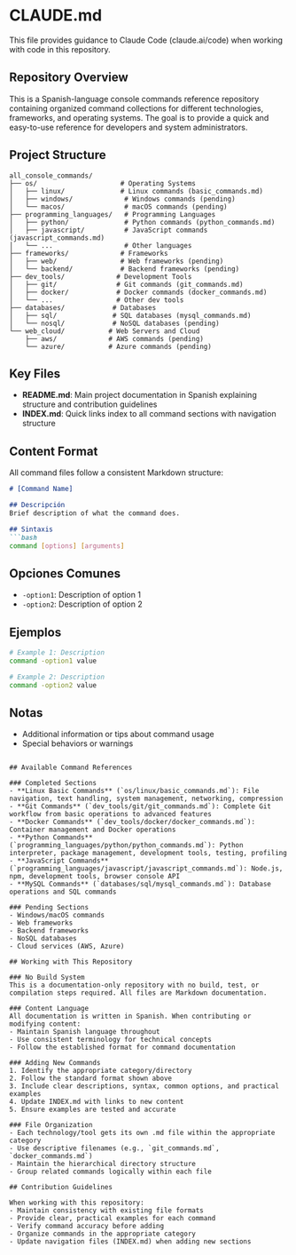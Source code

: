 # CLAUDE.md

This file provides guidance to Claude Code (claude.ai/code) when working with code in this repository.

## Repository Overview

This is a Spanish-language console commands reference repository containing organized command collections for different technologies, frameworks, and operating systems. The goal is to provide a quick and easy-to-use reference for developers and system administrators.

## Project Structure

```
all_console_commands/
├── os/                     # Operating Systems
│   ├── linux/              # Linux commands (basic_commands.md)
│   ├── windows/             # Windows commands (pending)
│   └── macos/               # macOS commands (pending)
├── programming_languages/   # Programming Languages
│   ├── python/              # Python commands (python_commands.md)
│   ├── javascript/          # JavaScript commands (javascript_commands.md)
│   └── ...                  # Other languages
├── frameworks/             # Frameworks
│   ├── web/                # Web frameworks (pending)
│   └── backend/            # Backend frameworks (pending)
├── dev_tools/             # Development Tools
│   ├── git/               # Git commands (git_commands.md)
│   ├── docker/            # Docker commands (docker_commands.md)
│   └── ...                # Other dev tools
├── databases/            # Databases
│   ├── sql/              # SQL databases (mysql_commands.md)
│   └── nosql/            # NoSQL databases (pending)
└── web_cloud/           # Web Servers and Cloud
    ├── aws/             # AWS commands (pending)
    └── azure/           # Azure commands (pending)
```

## Key Files

- **README.md**: Main project documentation in Spanish explaining structure and contribution guidelines
- **INDEX.md**: Quick links index to all command sections with navigation structure

## Content Format

All command files follow a consistent Markdown structure:

```markdown
# [Command Name]

## Descripción
Brief description of what the command does.

## Sintaxis
```bash
command [options] [arguments]
```

## Opciones Comunes
- `-option1`: Description of option 1
- `-option2`: Description of option 2

## Ejemplos
```bash
# Example 1: Description
command -option1 value

# Example 2: Description
command -option2 value
```

## Notas
- Additional information or tips about command usage
- Special behaviors or warnings
```

## Available Command References

### Completed Sections
- **Linux Basic Commands** (`os/linux/basic_commands.md`): File navigation, text handling, system management, networking, compression
- **Git Commands** (`dev_tools/git/git_commands.md`): Complete Git workflow from basic operations to advanced features
- **Docker Commands** (`dev_tools/docker/docker_commands.md`): Container management and Docker operations
- **Python Commands** (`programming_languages/python/python_commands.md`): Python interpreter, package management, development tools, testing, profiling
- **JavaScript Commands** (`programming_languages/javascript/javascript_commands.md`): Node.js, npm, development tools, browser console API
- **MySQL Commands** (`databases/sql/mysql_commands.md`): Database operations and SQL commands

### Pending Sections
- Windows/macOS commands
- Web frameworks
- Backend frameworks  
- NoSQL databases
- Cloud services (AWS, Azure)

## Working with This Repository

### No Build System
This is a documentation-only repository with no build, test, or compilation steps required. All files are Markdown documentation.

### Content Language
All documentation is written in Spanish. When contributing or modifying content:
- Maintain Spanish language throughout
- Use consistent terminology for technical concepts
- Follow the established format for command documentation

### Adding New Commands
1. Identify the appropriate category/directory
2. Follow the standard format shown above
3. Include clear descriptions, syntax, common options, and practical examples
4. Update INDEX.md with links to new content
5. Ensure examples are tested and accurate

### File Organization
- Each technology/tool gets its own .md file within the appropriate category
- Use descriptive filenames (e.g., `git_commands.md`, `docker_commands.md`)
- Maintain the hierarchical directory structure
- Group related commands logically within each file

## Contribution Guidelines

When working with this repository:
- Maintain consistency with existing file formats
- Provide clear, practical examples for each command
- Verify command accuracy before adding
- Organize commands in the appropriate category
- Update navigation files (INDEX.md) when adding new sections